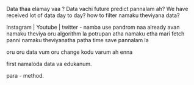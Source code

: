 Data thaa elamay vaa ?
Data vachi future predict pannalam ah?
We have received lot of data day to day?
how to filter namaku theviyana data?

Instagram | Youtube | twitter - namba use pandrom naa already avan namaku theviya oru algorithm la potrupan atha namaku etha mari fetch panni namaku theviyanatha patha time save pannalam la

oru oru data vum oru change kodu varum ah enna 

first namaloda data va edukanum.


para - method.


